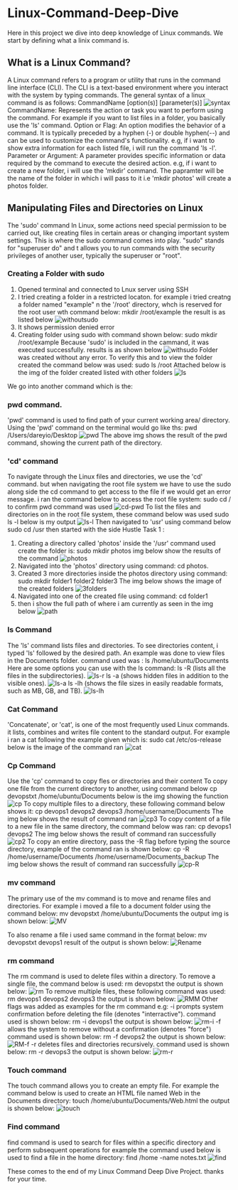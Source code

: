 # Linux-Command-Deep-Dive
 Here in this project we dive into deep knowledge of Linux commands.
 We start by defining what a linix command is.
 ## What is a Linux Command?
  A Linux command refers to a program or utility that runs in the command line interface (CLI). The CLI is a text-based environment where you interact with the system by typing commands.
  The general syntax of a linux command is as follows:
  CommandName [option(s)] [parameter(s)]
![syntax](./Img/linux-command.png)
CommandName: Represents the action or task you want to perform using the command. For example if you want to list files in a folder, you basically use the 'ls' command.
Option or Flag: An option modifies the behavior of a command. It is typically preceded by a hyphen (-) or double hyphen(--) and can be used to customize the command's functionality. e.g, if i want to show extra information for each listed file, i will run the command 'ls -l'.
Parameter or Argument: A parameter provides specific information or data required by the command to execute the desired action. e.g, if i want to create a new folder, i will use the 'mkdir' command. The papramter will be the name of the folder in which i will pass to it i.e 'mkdir photos' will create a photos folder.

## Manipulating Files and Directories on Linux
The 'sudo' command
In Linux, some actions need special permission to be carried out, like creating files in certain areas or changing important system settings. This is where the sudo command comes into play. "sudo" stands for "superuser do" and t allows you to run commands with the security privileges of another user, typically the superuser or "root".
###     Creating a Folder with sudo
1. Opened terminal and connected to Lnux server using SSH
2. I tried creating a folder in a restricted locaton. for example i tried creatng a folder named "example" n the '/root' directory, whch is reserved for the root user wth command below:
mkdir /root/example
the result is as listed below
![withoutsudo](./Img/mkdir-without-sudo.png)
3. It shows permission denied error
4. Creating folder using sudo with command shown below:
sudo mkdir /root/example
Because 'sudo' is included in the cammand, it was executed successfully. results is as shown below
![withsudo](./Img/mkdir-with-sudo.png)
Folder was created without any error.
 To verify this and to view the folder created the command below was used:
 sudo ls /root
Attached below is the img of the folder created listed with other folders
![ls](./Img/ls-command.png)

We go into another command which is the:
### pwd command.
'pwd' command is used to find path of your current working area/ directory.
Using the 'pwd' command on the terminal would go like ths:
pwd
/Users/dareyio/Desktop
![pwd](./Img/pwd-command.png)
The above img shows the result of the pwd command, showing the current path of the directory.
 
### 'cd' command
To navigate through the Linux files and directories, we use the 'cd' command.
but when navigating the root file system we have to use the sudo along side the cd command to get access to the file if we would get an error message.
i ran the command below to access the root file system:
sudo cd /
to confirm pwd command was used
![cd-pwd](./Img/sudo-cd-pwd.png)
To list the files and directories on in the root file system, these command below was used
sudo ls -l
below is my output
![ls-l](./img/sudo-cd-roots-ls.png)
 Then navigated to 'usr' using command below
 sudo cd /usr
 then started with the side Hustle Task 1 :
 1. Creating a directory called 'photos' inside the '/usr'
 command used create the folder is:
 sudo mkdir photos
 img below show the results of the command
 ![photos](./Img/1st-photos-usr.png)
 2. Navigated into the 'photos' directory using command:
 cd photos.
 3. Created 3 more directories inside the photos directory using command:
 sudo mkdir folder1 folder2 folder3
 The img below shows the image of the created folders
 ![3folders](./Img/3folders-created.png)
 4. Navigated into one of the created file using command:
 cd folder1
 5. then i show the full path of where i am currently as seen in the img below
 ![path](./Img/path-shown.png)

 ### ls Command
  The 'ls' command lists files and directories.
  To see directories content, i typed 'ls' followed by the desired path.
  An example was done to view files in the Documents folder.
  command used was :
  ls /home/ubuntu/Documents
  Here are some options you can use with the ls command:
  ls -R (lists all the files in the subdirectories).
  ![ls-r](./Img/ls-R%20command.png)
 ls -a (shows hidden files in 
 addition to the visible ones).
 ![ls-a](./Img/ls-a-command.png)
 ls -lh (shows the file sizes in easily readable formats, such as MB, GB, and TB).
 ![ls-lh](./Img/ls-ih-command.png)
 
 ### Cat Command
 'Concatenate', or 'cat', is one of the most frequently used Linux commands. it lists, combines and writes file content to the standard output.
 For example i ran a cat following the example given which is:
 sudo cat /etc/os-release
 below is the image of the command ran
 ![cat](./Img/cat-os-release.png)

 ### Cp Command
  Use the 'cp' command to copy fles or directories and their content
  To copy one file from the current directory to another, using command below
  cp devopstxt /home/ubuntu/Documents
  below is the img showing the function
  ![cp](./Img/cp-devopstxt.png)
 To copy multiple files to a directory, these following command below shows it:
 cp devops1 devops2 devops3 /home/username/Documents
 The img below shows the result of command ran
 ![cp3](./Img/cp-3-files.png)
 To copy content of a file to a new file in the same directory, the command below was ran:
 cp devops1 devops2
 The img below shows the result of command ran successfully
 ![cp2](./Img/cp-file2file.png)
 To copy an entire directory, pass the -R flag before typing the source directory, example of the command ran is shown below:
 cp -R /home/username/Documents /home/username/Documents_backup
The img below shows the result of command ran successfully
![cp-R](./Img/cp-R-copy.png)

 ### mv command
 The primary use of the mv command is to move and rename files and directories.
 For example i moved a file to a document folder using the command below:
 mv devopstxt /home/ubuntu/Documents
 the output img is shown below:
 ![MV](./Img/mv-command.png)

 To also rename a file i used same command in the format below:
 mv devopstxt devops1
 result of the output is shown below:
 ![Rename](./Img/mv-rename.png)

 ### rm command
 The rm command is used to delete files within a directory.
 To remove a single file, the command below is used:
 rm devopstxt
 the output is shown below:
 ![rm](./Img/rm-command.png)
 To remove multiple files, these following command was used:
 rm devops1 devops2 devops3
 the output is shown below:
 ![RMM](./Img/rm-multiple.png)
 Other flags was added as examples for the rm command e.g:
 -i prompts system confirmation before deleting the file (denotes "interractive"). command used is shown below:
 rm -i devops1
 the output is shown below:
 ![rm-i](./Img/rm-i-command.png)
 -f allows the system to remove without a confirmation (denotes "force")
 command used is shown below:
 rm -f devops2
 the output is shown below:
 ![RM-f](./Img/rm-f-command.png)
 -r deletes files and directories recursively.
 command used is shown below:
 rm -r devops3
 the output is shown below:
 ![rm-r](./Img/rm-r-command.png)

 ### Touch command
 The touch command allows you to create an empty file.
 For example the command below is used to create an HTML file named Web in the Documents directory:
 touch /home/ubuntu/Documents/Web.html
 the output is shown below:
 ![touch](./Img/touch-command.png)

 ### Find command
 find command is used to search for files within a specific directory and perform subsequent operations
 for example the command used below is used to find a file in the home directory:
 find /home -name notes.txt
 ![find](./Img/fnd-commands.png)

These comes to the end of my Linux Command Deep Dive Project. thanks for your time.